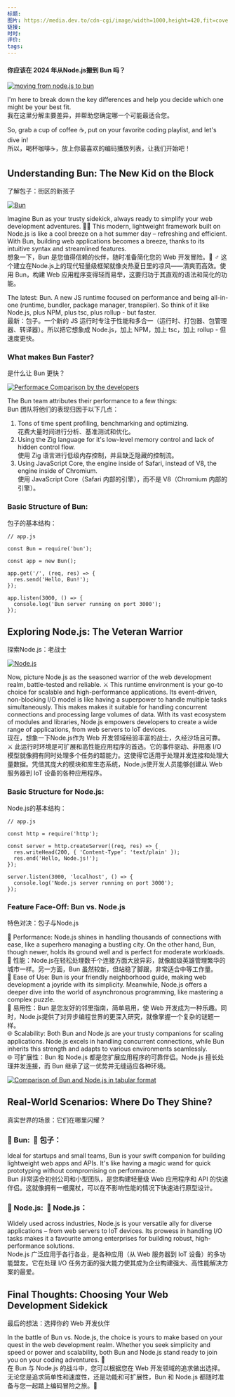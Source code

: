 ```yaml
---
标题: 
图片: https://media.dev.to/cdn-cgi/image/width=1000,height=420,fit=cover,gravity=auto,format=auto/https%3A%2F%2Fdev-to-uploads.s3.amazonaws.com%2Fuploads%2Farticles%2Fo7ibhcxg8gg3gsz8al6b.png
链接: 
时时: 
评价: 
tags:
---
```

#### 你应该在 2024 年从Node.js搬到 Bun 吗？

[![moving from node.js to bun](https://media.dev.to/cdn-cgi/image/width=800%2Cheight=%2Cfit=scale-down%2Cgravity=auto%2Cformat=auto/https%3A%2F%2Fdev-to-uploads.s3.amazonaws.com%2Fuploads%2Farticles%2Fid6plfyrqvh5lxscq28f.jpg)](https://media.dev.to/cdn-cgi/image/width=800%2Cheight=%2Cfit=scale-down%2Cgravity=auto%2Cformat=auto/https%3A%2F%2Fdev-to-uploads.s3.amazonaws.com%2Fuploads%2Farticles%2Fid6plfyrqvh5lxscq28f.jpg)

I'm here to break down the key differences and help you decide which one might be your best fit.  
我在这里分解主要差异，并帮助您确定哪一个可能最适合您。

So, grab a cup of coffee ☕️, put on your favorite coding playlist, and let's dive in!  
所以，喝杯咖啡☕️，放上你最喜欢的编码播放列表，让我们开始吧！

## [](https://dev.to/vedansh0412/bun-or-nodejs-in-2024-6e3?ref=dailydev#understanding-bun-the-new-kid-on-the-block)Understanding Bun: The New Kid on the Block  
了解包子：街区的新孩子

[![Bun](https://media.dev.to/cdn-cgi/image/width=800%2Cheight=%2Cfit=scale-down%2Cgravity=auto%2Cformat=auto/https%3A%2F%2Fdev-to-uploads.s3.amazonaws.com%2Fuploads%2Farticles%2Fv7udkgcpyetjbwpp9c28.png)](https://media.dev.to/cdn-cgi/image/width=800%2Cheight=%2Cfit=scale-down%2Cgravity=auto%2Cformat=auto/https%3A%2F%2Fdev-to-uploads.s3.amazonaws.com%2Fuploads%2Farticles%2Fv7udkgcpyetjbwpp9c28.png)

Imagine Bun as your trusty sidekick, always ready to simplify your web development adventures. 🦸‍♂️ This modern, lightweight framework built on Node.js is like a cool breeze on a hot summer day – refreshing and efficient. With Bun, building web applications becomes a breeze, thanks to its intuitive syntax and streamlined features.  
想象一下，Bun 是您值得信赖的伙伴，随时准备简化您的 Web 开发冒险。🦸 ♂️ 这个建立在Node.js上的现代轻量级框架就像炎热夏日里的凉风——清爽而高效。使用 Bun，构建 Web 应用程序变得轻而易举，这要归功于其直观的语法和简化的功能。

The latest: Bun. A new JS runtime focused on performance and being all-in-one (runtime, bundler, package manager, transpiler). So think of it like Node.js, plus NPM, plus tsc, plus rollup - but faster.  
最新：包子。一个新的 JS 运行时专注于性能和多合一（运行时、打包器、包管理器、转译器）。所以把它想象成 Node.js，加上 NPM，加上 tsc，加上 rollup - 但速度更快。

### [](https://dev.to/vedansh0412/bun-or-nodejs-in-2024-6e3?ref=dailydev#what-makes-bun-faster)What makes Bun Faster?  
是什么让 Bun 更快？

[![Performace Comparison by the developers](https://media.dev.to/cdn-cgi/image/width=800%2Cheight=%2Cfit=scale-down%2Cgravity=auto%2Cformat=auto/https%3A%2F%2Fdev-to-uploads.s3.amazonaws.com%2Fuploads%2Farticles%2Fuk3dslppl3957a3kgyep.png)](https://media.dev.to/cdn-cgi/image/width=800%2Cheight=%2Cfit=scale-down%2Cgravity=auto%2Cformat=auto/https%3A%2F%2Fdev-to-uploads.s3.amazonaws.com%2Fuploads%2Farticles%2Fuk3dslppl3957a3kgyep.png)

The Bun team attributes their performance to a few things:  
Bun 团队将他们的表现归因于以下几点：

1. Tons of time spent profiling, benchmarking and optimizing.  
    花费大量时间进行分析、基准测试和优化。
2. Using the Zig language for it's low-level memory control and lack of hidden control flow.  
    使用 Zig 语言进行低级内存控制，并且缺乏隐藏的控制流。
3. Using JavaScript Core, the engine inside of Safari, instead of V8, the engine inside of Chromium.  
    使用 JavaScript Core（Safari 内部的引擎），而不是 V8（Chromium 内部的引擎）。

### [](https://dev.to/vedansh0412/bun-or-nodejs-in-2024-6e3?ref=dailydev#basic-structure-of-bun)Basic Structure of Bun:  
包子的基本结构：

```
// app.js

const Bun = require('bun');

const app = new Bun();

app.get('/', (req, res) => {
  res.send('Hello, Bun!');
});

app.listen(3000, () => {
  console.log('Bun server running on port 3000');
});

```

## [](https://dev.to/vedansh0412/bun-or-nodejs-in-2024-6e3?ref=dailydev#exploring-nodejs-the-veteran-warrior)Exploring Node.js: The Veteran Warrior  
探索Node.js：老战士

[![Node.js](https://media.dev.to/cdn-cgi/image/width=800%2Cheight=%2Cfit=scale-down%2Cgravity=auto%2Cformat=auto/https%3A%2F%2Fdev-to-uploads.s3.amazonaws.com%2Fuploads%2Farticles%2Fq0wdld29cyyobn1xz3ds.png)](https://media.dev.to/cdn-cgi/image/width=800%2Cheight=%2Cfit=scale-down%2Cgravity=auto%2Cformat=auto/https%3A%2F%2Fdev-to-uploads.s3.amazonaws.com%2Fuploads%2Farticles%2Fq0wdld29cyyobn1xz3ds.png)

Now, picture Node.js as the seasoned warrior of the web development realm, battle-tested and reliable. ⚔️ This runtime environment is your go-to choice for scalable and high-performance applications. Its event-driven, non-blocking I/O model is like having a superpower to handle multiple tasks simultaneously. This makes makes it suitable for handling concurrent connections and processing large volumes of data. With its vast ecosystem of modules and libraries, Node.js empowers developers to create a wide range of applications, from web servers to IoT devices.  
现在，想象一下Node.js作为 Web 开发领域经验丰富的战士，久经沙场且可靠。⚔️ 此运行时环境是可扩展和高性能应用程序的首选。它的事件驱动、非阻塞 I/O 模型就像拥有同时处理多个任务的超能力。这使得它适用于处理并发连接和处理大量数据。凭借其庞大的模块和库生态系统，Node.js使开发人员能够创建从 Web 服务器到 IoT 设备的各种应用程序。

### [](https://dev.to/vedansh0412/bun-or-nodejs-in-2024-6e3?ref=dailydev#basic-structure-for-nodejs)Basic Structure for Node.js:  
Node.js的基本结构：

```
// app.js

const http = require('http');

const server = http.createServer((req, res) => {
  res.writeHead(200, { 'Content-Type': 'text/plain' });
  res.end('Hello, Node.js!');
});

server.listen(3000, 'localhost', () => {
  console.log('Node.js server running on port 3000');
});

```

### [](https://dev.to/vedansh0412/bun-or-nodejs-in-2024-6e3?ref=dailydev#feature-faceoff-bun-vs-nodejs)Feature Face-Off: Bun vs. Node.js  
特色对决：包子与Node.js

🚀 Performance: Node.js shines in handling thousands of connections with ease, like a superhero managing a bustling city. On the other hand, Bun, though newer, holds its ground well and is perfect for moderate workloads.  
🚀 性能：Node.js在轻松处理数千个连接方面大放异彩，就像超级英雄管理繁华的城市一样。另一方面，Bun 虽然较新，但站稳了脚跟，非常适合中等工作量。  
🎨 Ease of Use: Bun is your friendly neighborhood guide, making web development a joyride with its simplicity. Meanwhile, Node.js offers a deeper dive into the world of asynchronous programming, like mastering a complex puzzle.  
🎨 易用性：Bun 是您友好的邻里指南，简单易用，使 Web 开发成为一种乐趣。同时，Node.js提供了对异步编程世界的更深入研究，就像掌握一个复杂的谜题一样。  
🌐 Scalability: Both Bun and Node.js are your trusty companions for scaling applications. Node.js excels in handling concurrent connections, while Bun inherits this strength and adapts to various environments seamlessly.  
🌐 可扩展性：Bun 和 Node.js 都是您扩展应用程序的可靠伴侣。Node.js 擅长处理并发连接，而 Bun 继承了这一优势并无缝适应各种环境。

[![Comparison of Bun and Node.js in tabular format](https://media.dev.to/cdn-cgi/image/width=800%2Cheight=%2Cfit=scale-down%2Cgravity=auto%2Cformat=auto/https%3A%2F%2Fdev-to-uploads.s3.amazonaws.com%2Fuploads%2Farticles%2Frraqkoacspw003uyicfd.jpg)](https://media.dev.to/cdn-cgi/image/width=800%2Cheight=%2Cfit=scale-down%2Cgravity=auto%2Cformat=auto/https%3A%2F%2Fdev-to-uploads.s3.amazonaws.com%2Fuploads%2Farticles%2Frraqkoacspw003uyicfd.jpg)

## [](https://dev.to/vedansh0412/bun-or-nodejs-in-2024-6e3?ref=dailydev#realworld-scenarios-where-do-they-shine)Real-World Scenarios: Where Do They Shine?  
真实世界的场景：它们在哪里闪耀？

### [](https://dev.to/vedansh0412/bun-or-nodejs-in-2024-6e3?ref=dailydev#bun)🌟 Bun:  🌟 包子：

Ideal for startups and small teams, Bun is your swift companion for building lightweight web apps and APIs. It's like having a magic wand for quick prototyping without compromising on performance.  
Bun 非常适合初创公司和小型团队，是您构建轻量级 Web 应用程序和 API 的快速伴侣。这就像拥有一根魔杖，可以在不影响性能的情况下快速进行原型设计。

### [](https://dev.to/vedansh0412/bun-or-nodejs-in-2024-6e3?ref=dailydev#nodejs)🌟 Node.js:  🌟 Node.js：

Widely used across industries, Node.js is your versatile ally for diverse applications – from web servers to IoT devices. Its prowess in handling I/O tasks makes it a favourite among enterprises for building robust, high-performance solutions.  
Node.js 广泛应用于各行各业，是各种应用（从 Web 服务器到 IoT 设备）的多功能盟友。它在处理 I/O 任务方面的强大能力使其成为企业构建强大、高性能解决方案的最爱。

## [](https://dev.to/vedansh0412/bun-or-nodejs-in-2024-6e3?ref=dailydev#final-thoughts-choosing-your-web-development-sidekick)Final Thoughts: Choosing Your Web Development Sidekick  
最后的想法：选择你的 Web 开发伙伴

In the battle of Bun vs. Node.js, the choice is yours to make based on your quest in the web development realm. Whether you seek simplicity and speed or power and scalability, both Bun and Node.js stand ready to join you on your coding adventures. 🌟  
在 Bun 与 Node.js 的战斗中，您可以根据您在 Web 开发领域的追求做出选择。无论您是追求简单性和速度性，还是功能和可扩展性，Bun 和 Node.js 都随时准备与您一起踏上编码冒险之旅。🌟
